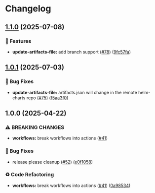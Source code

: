 # Changelog

## [1.1.0](https://github.com/MapColonies/shared-workflows/compare/update-artifacts-file-v1.0.1...update-artifacts-file-v1.1.0) (2025-07-08)


### 🎉 Features

* **update-artifacts-file:** add branch support ([#78](https://github.com/MapColonies/shared-workflows/issues/78)) ([9fc57fa](https://github.com/MapColonies/shared-workflows/commit/9fc57fabadad2a5fcb9ab99b4273d49ca1616a6d))

## [1.0.1](https://github.com/MapColonies/shared-workflows/compare/update-artifacts-file-v1.0.0...update-artifacts-file-v1.0.1) (2025-07-03)


### 🐛 Bug Fixes

* **update-artifacts-file:** artifacts.json will change in the remote helm-charts repo ([#75](https://github.com/MapColonies/shared-workflows/issues/75)) ([f5aa3f0](https://github.com/MapColonies/shared-workflows/commit/f5aa3f08e3499a75a924ab19af85d8edb82a5861))

## 1.0.0 (2025-04-22)


### ⚠ BREAKING CHANGES

* **workflows:** break workflows into actions ([#41](https://github.com/MapColonies/shared-workflows/issues/41))

### 🐛 Bug Fixes

* release please cleanup ([#52](https://github.com/MapColonies/shared-workflows/issues/52)) ([e0f1058](https://github.com/MapColonies/shared-workflows/commit/e0f1058fb4bee4f89835709972e8ad6c8a3382f6))


### ♻️ Code Refactoring

* **workflows:** break workflows into actions ([#41](https://github.com/MapColonies/shared-workflows/issues/41)) ([0a98534](https://github.com/MapColonies/shared-workflows/commit/0a9853421116d3bcc4cae4681977857cbc518e51))
